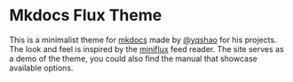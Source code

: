 # Mkdocs Flux Theme

This is a minimalist theme for [mkdocs] made by [@yqshao][yqshao] for his
projects. The look and feel is inspired by the [miniflux] feed reader. The site
serves as a demo of the theme, you could also find the manual that showcase
available options.

[mkdocs]: https://www.mkdocs.org/
[yqshao]: https://github.com/yqshao
[miniflux]: https://miniflux.app/
